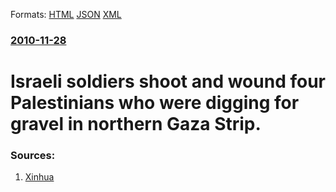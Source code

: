 
Formats: [HTML](/news/2010/11/28/israeli-soldiers-shoot-and-wound-four-palestinians-who-were-digging-for-gravel-in-northern-gaza-strip.html)  [JSON](/news/2010/11/28/israeli-soldiers-shoot-and-wound-four-palestinians-who-were-digging-for-gravel-in-northern-gaza-strip.json)  [XML](/news/2010/11/28/israeli-soldiers-shoot-and-wound-four-palestinians-who-were-digging-for-gravel-in-northern-gaza-strip.xml)  

### [2010-11-28](/news/2010/11/28/index.md)

##### 
# Israeli soldiers shoot and wound four Palestinians who were digging for gravel in northern Gaza Strip. 




### Sources:

1. [Xinhua](http://news.xinhuanet.com/english2010/world/2010-11/28/c_13625801.htm)

